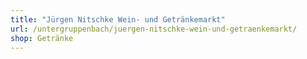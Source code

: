 ```yaml
---
title: "Jürgen Nitschke Wein- und Getränkemarkt"
url: /untergruppenbach/juergen-nitschke-wein-und-getraenkemarkt/
shop: Getränke
---
```

